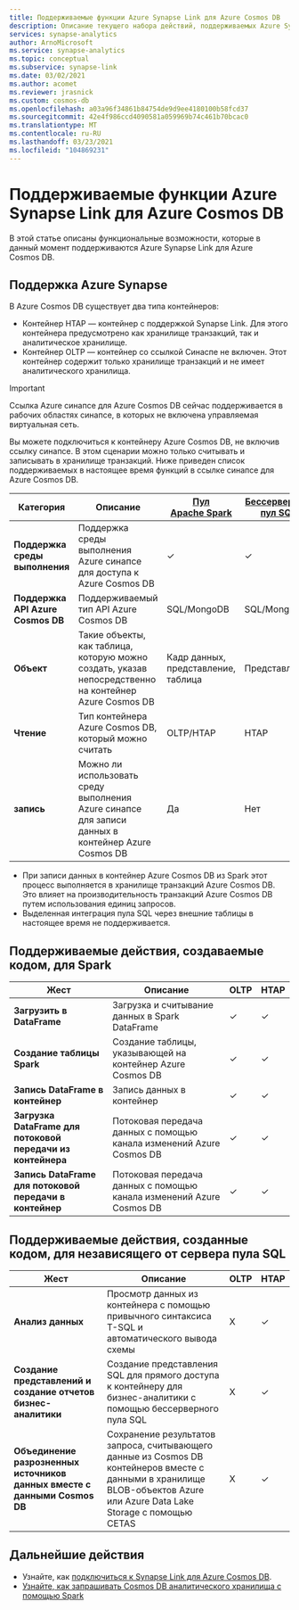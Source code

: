 ```yaml
---
title: Поддерживаемые функции Azure Synapse Link для Azure Cosmos DB
description: Описание текущего набора действий, поддерживаемых Azure Synapse Link для Azure Cosmos DB
services: synapse-analytics
author: ArnoMicrosoft
ms.service: synapse-analytics
ms.topic: conceptual
ms.subservice: synapse-link
ms.date: 03/02/2021
ms.author: acomet
ms.reviewer: jrasnick
ms.custom: cosmos-db
ms.openlocfilehash: a03a96f34861b84754de9d9ee4180100b58fcd37
ms.sourcegitcommit: 42e4f986ccd4090581a059969b74c461b70bcac0
ms.translationtype: MT
ms.contentlocale: ru-RU
ms.lasthandoff: 03/23/2021
ms.locfileid: "104869231"
---
```

# <a name="azure-synapse-link-for-azure-cosmos-db-supported-features"></a>Поддерживаемые функции Azure Synapse Link для Azure Cosmos DB

В этой статье описаны функциональные возможности, которые в данный момент поддерживаются Azure Synapse Link для Azure Cosmos DB.

## <a name="azure-synapse-support"></a>Поддержка Azure Synapse

В Azure Cosmos DB существует два типа контейнеров:
* Контейнер HTAP — контейнер с поддержкой Synapse Link. Для этого контейнера предусмотрено как хранилище транзакций, так и аналитическое хранилище. 
* Контейнер OLTP — контейнер со ссылкой Синаспе не включен. Этот контейнер содержит только хранилище транзакций и не имеет аналитического хранилища.

> [!IMPORTANT]
> Ссылка Azure синапсе для Azure Cosmos DB сейчас поддерживается в рабочих областях синапсе, в которых не включена управляемая виртуальная сеть. 

Вы можете подключиться к контейнеру Azure Cosmos DB, не включив ссылку синапсе. В этом сценарии можно только считывать и записывать в хранилище транзакций. Ниже приведен список поддерживаемых в настоящее время функций в ссылке синапсе для Azure Cosmos DB. 

| Категория              | Описание |[Пул Apache Spark](../sql/on-demand-workspace-overview.md) | [Бессерверный пул SQL](../sql/on-demand-workspace-overview.md) |
| -------------------- | ----------------------------------------------------------- |----------------------------------------------------------- | ----------------------------------------------------------- |
| **Поддержка среды выполнения** |Поддержка среды выполнения Azure синапсе для доступа к Azure Cosmos DB| ✓ | ✓ |
| **Поддержка API Azure Cosmos DB** | Поддерживаемый тип API Azure Cosmos DB | SQL/MongoDB | SQL/MongoDB |
| **Объект**  |Такие объекты, как таблица, которую можно создать, указав непосредственно на контейнер Azure Cosmos DB| Кадр данных, представление, таблица | Представление |
| **Чтение**    | Тип контейнера Azure Cosmos DB, который можно считать | OLTP/HTAP | HTAP  |
| **запись**   | Можно ли использовать среду выполнения Azure синапсе для записи данных в контейнер Azure Cosmos DB | Да | Нет |

* При записи данных в контейнер Azure Cosmos DB из Spark этот процесс выполняется в хранилище транзакций Azure Cosmos DB. Это влияет на производительность транзакций Azure Cosmos DB путем использования единиц запросов.
* Выделенная интеграция пула SQL через внешние таблицы в настоящее время не поддерживается.
 
## <a name="supported-code-generated-actions-for-spark"></a>Поддерживаемые действия, создаваемые кодом, для Spark

| Жест              | Описание |OLTP |HTAP  |
| -------------------- | ----------------------------------------------------------- |----------------------------------------------------------- |----------------------------------------------------------- |
| **Загрузить в DataFrame** |Загрузка и считывание данных в Spark DataFrame |✓| ✓ |
| **Создание таблицы Spark** |Создание таблицы, указывающей на контейнер Azure Cosmos DB|✓| ✓ |
| **Запись DataFrame в контейнер** |Запись данных в контейнер|✓| ✓ |
| **Загрузка DataFrame для потоковой передачи из контейнера** |Потоковая передача данных с помощью канала изменений Azure Cosmos DB|✓| ✓ |
| **Запись DataFrame для потоковой передачи в контейнер** |Потоковая передача данных с помощью канала изменений Azure Cosmos DB|✓| ✓ |

## <a name="supported-code-generated-actions-for-serverless-sql-pool"></a>Поддерживаемые действия, созданные кодом, для независящего от сервера пула SQL

| Жест              | Описание |OLTP |HTAP |
| -------------------- | ----------------------------------------------------------- |----------------------------------------------------------- |----------------------------------------------------------- |
| **Анализ данных** |Просмотр данных из контейнера с помощью привычного синтаксиса T-SQL и автоматического вывода схемы|X| ✓ |
| **Создание представлений и создание отчетов бизнес-аналитики** |Создание представления SQL для прямого доступа к контейнеру для бизнес-аналитики с помощью бессерверного пула SQL |X| ✓ |
| **Объединение разрозненных источников данных вместе с данными Cosmos DB** | Сохранение результатов запроса, считывающего данные из Cosmos DB контейнеров вместе с данными в хранилище BLOB-объектов Azure или Azure Data Lake Storage с помощью CETAS |X| ✓ |

## <a name="next-steps"></a>Дальнейшие действия

* Узнайте, как [подключиться к Synapse Link для Azure Cosmos DB](../quickstart-connect-synapse-link-cosmos-db.md).
* [Узнайте, как запрашивать Cosmos DB аналитического хранилища с помощью Spark](how-to-query-analytical-store-spark.md)